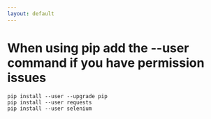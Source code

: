```yaml
---
layout: default
---
```


# When using pip add the --user command if you have permission issues

```
pip install --user --upgrade pip
pip install --user requests
pip install --user selenium
```
